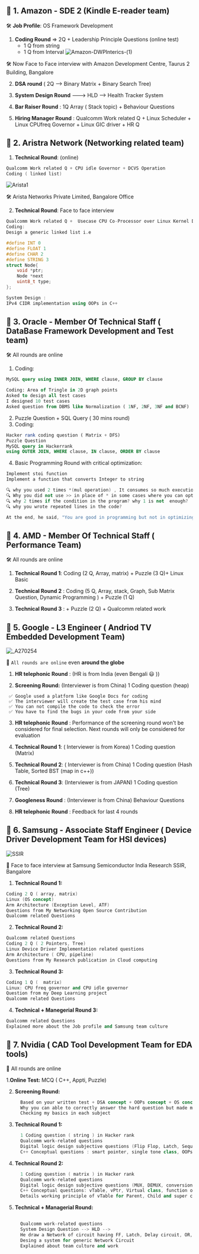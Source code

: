 

## 💊 1. Amazon - SDE 2 (Kindle E-reader team)
  
🛠 **Job Profile**: OS Framework Development

1. **Coding Round** => 2Q + Leadership Principle Questions (online test)
   - 1 Q from string
   - 1 Q from Interval
![Amazon-DWPInterics-(1)](https://github.com/PranabNandy/Interview-Experience/assets/34576104/fc78d99a-ccf4-4ef6-b1d1-d5d9954e6e7f)

🛠 Now Face to Face interview with Amazon Development Centre, Taurus 2 Building,  Bangalore 

2. **DSA round** ( 2Q --> Binary Matrix + Binary Search Tree)

3. **System Design Round** ---> HLD --> Health Tracker System
  
4. **Bar Raiser Round** : 1Q Array ( Stack topic) + Behaviour Questions
  
5. **Hiring Manager Round** : Qualcomm Work related Q + Linux Scheduler + Linux CPUfreq Governor + Linux GIC driver + HR Q



## 💊 2. Aristra Network (Networking related team)

1. **Technical Round**: (online)
```C++
Qualcomm Work related Q + CPU idle Governor + DCVS Operation
Coding ( linked list)
```
![Arista1](https://github.com/PranabNandy/Interview-Experience/assets/34576104/39e52564-93df-4c14-bc7e-44a952e3c333)

🛠 Arista Networks Private Limited, Bangalore Office

2. **Technical Round**: Face to face interview
```c++
Qualcomm Work related Q +  Usecase CPU Co-Processor over Linux Kernel Driver
Coding:
Design a generic linked list i.e

#define INT 0
#define FLOAT 1
#define CHAR 2
#define STRING 3
struct Node{
    void *ptr;
    Node *next
    uint8_t type;
};

System Design :
IPv4 CIDR implementation using OOPs in C++
```

## 💊 3. Oracle - Member Of Technical Staff ( DataBase Framework Development and Test team)

🛠 All rounds are online 

1. Coding:
```sql
MySQL query using INNER JOIN, WHERE clause, GROUP BY clause

Coding: Area of Tringle in 2D graph points
Asked to design all test cases
I designed 10 test cases
Asked question from DBMS like Normalization ( 1NF, 2NF, 3NF and BCNF)
```

2. Puzzle Question + SQL Query ( 30 mins round)
3. Coding:
```sql
Hacker rank coding question ( Matrix + DFS)
Puzzle Question
MySQL query in Hackerrank
using OUTER JOIN, WHERE clause, IN clause, ORDER BY clause
```
4. Basic Programming Round with critical optimization:
```C++
Implement stoi function
Implement a function that converts Integer to string

🔍 why you used 2 times *(mul operation) , It consumes so much execution time
🔍 Why you did not use >> in place of * in some cases where you can optimize 
🔍 why 2 times if the condition in the program? why 1 is not  enough?
🔍 why you wrote repeated lines in the code?

At the end, he said, "You are good in programming but not in optimizing"

```

## 💊 4. AMD - Member Of Technical Staff ( Performance Team)

🛠 All rounds are online 

1. **Technical Round 1**: Coding (2 Q, Array, matrix) + Puzzle (3 Q)+ Linux Basic

2. **Technical Round 2** : Coding (5 Q, Array, stack, Graph, Sub Matrix Question, Dynamic Programming ) + Puzzle (1 Q)

3. **Technical Round 3** :  + Puzzle (2 Q) + Qualcomm related work


## 💊 5. Google - L3 Engineer ( Andriod TV Embedded Development Team)



![_A270254](https://github.com/PranabNandy/Interview-Experience/assets/34576104/50e6f05d-9898-43f4-835e-8bb2aff240ac)

🏹 `All rounds are online` even **around the globe**

1. **HR telephonic Round** : (HR is from India (even Bengali 😃 ))
   
2. **Screening Round:** (Interviewer is from China) 1 Coding question (heap)

```
 ✅ Google used a platform like Google Docs for coding
 ✅ The interviewer will create the test case from his mind
 ✅ You can not compile the code to check the error
 ✅ You have to find the bugs in your code from your side
```

3. **HR telephonic Round** : Performance of the screening round won't be considered for final selection.
   Next rounds will only be considered for evaluation

4.  **Technical Round 1**: ( Interviewer is  from Korea) 1 Coding question (Matrix)
  
5. **Technical Round 2**: ( Interviewer is  from China) 1 Coding question (Hash Table, Sorted BST (map in c++))

6.  **Technical Round 3**: (Interviewer is  from JAPAN) 1 Coding question (Tree)

7.  **Googleness Round** : (Interviewer is  from China)  Behaviour Questions
   
8.   **HR telephonic Round** : Feedback for last 4 rounds
   

## 💊 6. Samsung - Associate Staff Engineer ( Device Driver Development Team for HSI devices)



![SSIR](https://github.com/PranabNandy/Interview-Experience/assets/34576104/b84b6985-ef70-48d7-bcf8-71519be46f3d)

🏹 Face to face interview at Samsung Semiconductor India Research SSIR, Bangalore

1. **Technical Round 1:**
```c++
Coding 2 Q ( array, matrix)
Linux (OS concept)
Arm Architecture (Exception Level, ATF)
Questions from My Networking Open Source Contribution
Qualcomm related Questions

```
2. **Technical Round 2:**
```c++
Qualcomm related Questions
Coding 2 Q ( 2 Pointers, Tree)
Linux Device Driver Implementation related questions
Arm Architecture ( CPU, pipeline)
Questions from My Research publication in Cloud computing


```
3. **Technical Round 3:**
```c++
Coding 1 Q (  matrix)
Linux: CPU freq governor and CPU idle governor
Question from my Deep Learning project
Qualcomm related Questions

```
4. **Technical + Manegerial Round 3:**
```c++
Qualcomm related Questions
Explained more about the Job profile and Samsung team culture
```

## 💊 7. Nvidia ( CAD Tool Development Team for  EDA tools)

🏹 All rounds are online

1.**Online Test:**  MCQ ( C++, Appti, Puzzle)

2. **Screening Round:**
   ```c++
     Based on your written test + DSA concept + OOPs concept + OS concept
     Why you can able to correctly answer the hard question but made mistake in easy question?
     Checking my basics in each subject 
   ```
3. **Technical Round 1:**
   ```c++
     1 Coding question ( string ) in Hacker rank
     Qualcomm work-related questions
     Digital logic design subjective questions (Flip Flop, Latch, Sequential Circuit)
     C++ Conceptual questions : smart pointer, single tone class, OOPs questions
    ```

4. **Technical Round 2:**
   ```c++
     1 Coding question ( matrix ) in Hacker rank
     Qualcomm work-related questions
     Digital logic design subjective questions (MUX, DEMUX, conversion from JK flipflop to T flipflop)
     C++ Conceptual questions: vTable, vPtr, Virtual class, function overloading, function hiding
     Details working principle of vTable for Parent, Child and super child class
    ```
5. **Technical + Managerial Round:**
   ```c++
     
     Qualcomm work-related questions
     System Design Question --> HLD -->
     He draw a Network of circuit having FF, Latch, Delay circuit, OR, AND, NOT gate and all
     Desing a system for generic Network Circuit
     Explained about team culture and work
    ```
